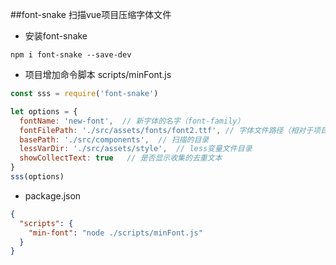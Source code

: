 ##font-snake
扫描vue项目压缩字体文件
- 安装font-snake  
```shell script
npm i font-snake --save-dev
```
- 项目增加命令脚本 scripts/minFont.js
```js
const sss = require('font-snake')

let options = {
  fontName: 'new-font',  // 新字体的名字（font-family）
  fontFilePath: './src/assets/fonts/font2.ttf', // 字体文件路径（相对于项目根目录）
  basePath: './src/components',  // 扫描的目录
  lessVarDir: './src/assets/style',  // less变量文件目录
  showCollectText: true   // 是否显示收集的去重文本
}
sss(options)
```
- package.json
```json
{
  "scripts": {
    "min-font": "node ./scripts/minFont.js"
  }
}
```


